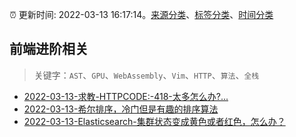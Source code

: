 :alarm_clock: 更新时间: 2022-03-13 16:17:14。[来源分类](../README.md)、[标签分类](../TAGS.md)、[时间分类](../TIMELINE.md)

## 前端进阶相关


> 关键字：`AST`、`GPU`、`WebAssembly`、`Vim`、`HTTP`、`算法`、`全栈`



- [2022-03-13-求教-HTTPCODE:-418-太多怎么办?...](https://www.v2ex.com/t/840092) 
- [2022-03-13-希尔排序，冷门但是有趣的排序算法](https://toutiao.io/k/slexg4p) 
- [2022-03-13-Elasticsearch-集群状态变成黄色或者红色，怎么办？](https://toutiao.io/k/vcflw6z) 